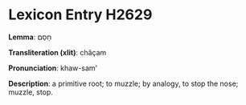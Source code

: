 # Lexicon Entry H2629

**Lemma**: חָסַם

**Transliteration (xlit)**: châçam

**Pronunciation**: khaw-sam'

**Description**:
a primitive root; to muzzle; by analogy, to stop the nose; muzzle, stop.
